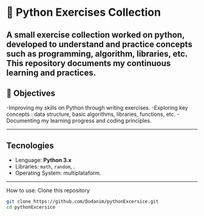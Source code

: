 # 🐍 Python Exercises Collection

A small exercise collection worked on python, developed to understand and practice concepts such as programming, algorithm, libraries, etc.
This repository documents my continuous learning and practices.
---

## 🎯 Objectives
-Improving my skills on Python through writing exercises.
-Exploring key concepts : data structure, basic algorithms, libraries, functions, etc.
-Documenting my learning progress and coding principles.


---

##  Tecnologies

- Lenguage: **Python 3.x**
- Libraries:  `math`, `random`, .
- Operating System: multiplataform.

---
How to use: 
Clone this repository
```bash
git clone https://github.com/Dodanim/pythonExcersice.git
cd pythonExcersice
